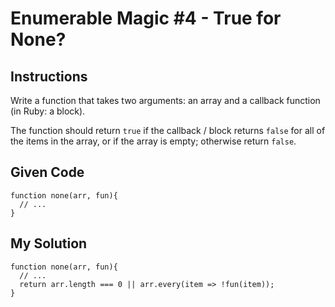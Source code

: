 # Enumerable Magic #4 - True for None?

## Instructions

Write a function that takes two arguments: an array and a callback function (in Ruby: a block).

The function should return `true` if the callback / block returns `false` for all of the items in the array, or if the array is empty; otherwise return `false`.

## Given Code
```
function none(arr, fun){
  // ...
}
```

## My Solution
```
function none(arr, fun){
  // ...
  return arr.length === 0 || arr.every(item => !fun(item));
}
```